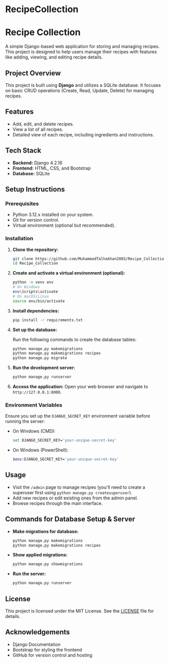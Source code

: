 # RecipeCollection

# Recipe Collection

A simple Django-based web application for storing and managing recipes. This project is designed to help users manage their recipes with features like adding, viewing, and editing recipe details.

## Project Overview

This project is built using **Django** and utilizes a SQLite database. It focuses on basic CRUD operations (Create, Read, Update, Delete) for managing recipes.

## Features

- Add, edit, and delete recipes.
- View a list of all recipes.
- Detailed view of each recipe, including ingredients and instructions.

## Tech Stack

- **Backend:** Django 4.2.16
- **Frontend:** HTML, CSS, and Bootstrap
- **Database:** SQLite

## Setup Instructions

### Prerequisites

- Python 3.12.x installed on your system.
- Git for version control.
- Virtual environment (optional but recommended).

### Installation

1. **Clone the repository:**

   ```bash
   git clone https://github.com/MuhammadTalhakhan2003/Recipe_Collection.git
   cd Recipe_Collection
   ```

2. **Create and activate a virtual environment (optional):**

   ```bash
   python -m venv env
   # On Windows
   env\Scripts\activate
   # On macOS/Linux
   source env/bin/activate
   ```

3. **Install dependencies:**

   ```bash
   pip install -r requirements.txt
   ```

4. **Set up the database:**

   Run the following commands to create the database tables:

   ```bash
   python manage.py makemigrations
   python manage.py makemigrations recipes
   python manage.py migrate
   ```

5. **Run the development server:**

   ```bash
   python manage.py runserver
   ```

6. **Access the application:**
   Open your web browser and navigate to `http://127.0.0.1:8000`.

### Environment Variables

Ensure you set up the `DJANGO_SECRET_KEY` environment variable before running the server:

- On Windows (CMD):

   ```bash
   set DJANGO_SECRET_KEY='your-unique-secret-key'
   ```

- On Windows (PowerShell):

   ```bash
   $env:DJANGO_SECRET_KEY='your-unique-secret-key'
   ```

## Usage

- Visit the `/admin` page to manage recipes (you'll need to create a superuser first using `python manage.py createsuperuser`).
- Add new recipes or edit existing ones from the admin panel.
- Browse recipes through the main interface.

## Commands for Database Setup & Server

- **Make migrations for database:**

   ```bash
   python manage.py makemigrations
   python manage.py makemigrations recipes
   ```

- **Show applied migrations:**

   ```bash
   python manage.py showmigrations
   ```

- **Run the server:**

   ```bash
   python manage.py runserver
   ```

## License

This project is licensed under the MIT License. See the [LICENSE](LICENSE) file for details.

## Acknowledgements

- Django Documentation
- Bootstrap for styling the frontend
- GitHub for version control and hosting
